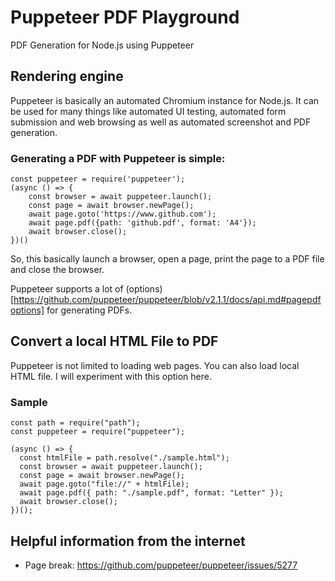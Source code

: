 # Puppeteer PDF Playground

PDF Generation for Node.js using Puppeteer

## Rendering engine

Puppeteer is basically an automated Chromium instance for Node.js. It can be used for many things like automated UI testing, automated form submission and web browsing as well as automated screenshot and PDF generation.

### Generating a PDF with Puppeteer is simple:

```
const puppeteer = require('puppeteer');
(async () => {
    const browser = await puppeteer.launch();
    const page = await browser.newPage();
    await page.goto('https://www.github.com');
    await page.pdf({path: 'github.pdf', format: 'A4'});
    await browser.close();
})()
```

So, this basically launch a browser, open a page, print the page to a PDF file and close the browser.

Puppeteer supports a lot of (options)[https://github.com/puppeteer/puppeteer/blob/v2.1.1/docs/api.md#pagepdfoptions] for generating PDFs.

## Convert a local HTML File to PDF

Puppeteer is not limited to loading web pages. You can also load local HTML file.
I will experiment with this option here.

### Sample

```
const path = require("path");
const puppeteer = require("puppeteer");

(async () => {
  const htmlFile = path.resolve("./sample.html");
  const browser = await puppeteer.launch();
  const page = await browser.newPage();
  await page.goto("file://" + htmlFile);
  await page.pdf({ path: "./sample.pdf", format: "Letter" });
  await browser.close();
})();
```

## Helpful information from the internet

- Page break: https://github.com/puppeteer/puppeteer/issues/5277
